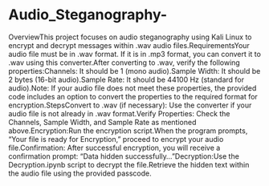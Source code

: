 # Audio_Steganography-
OverviewThis project focuses on audio steganography using Kali Linux to encrypt and decrypt messages within .wav audio files.RequirementsYour audio file must be in .wav format. If it is in .mp3 format, you can convert it to .wav using this converter.After converting to .wav, verify the following properties:Channels: It should be 1 (mono audio).Sample Width: It should be 2 bytes (16-bit audio).Sample Rate: It should be 44100 Hz (standard for audio).Note: If your audio file does not meet these properties, the provided code includes an option to convert the properties to the required format for encryption.StepsConvert to .wav (if necessary): Use the converter if your audio file is not already in .wav format.Verify Properties: Check the Channels, Sample Width, and Sample Rate as mentioned above.Encryption:Run the encryption script.When the program prompts, “Your file is ready for Encryption,” proceed to encrypt your audio file.Confirmation: After successful encryption, you will receive a confirmation prompt: “Data hidden successfully…”Decryption:Use the Decryption.ipynb script to decrypt the file.Retrieve the hidden text within the audio file using the provided passcode.

